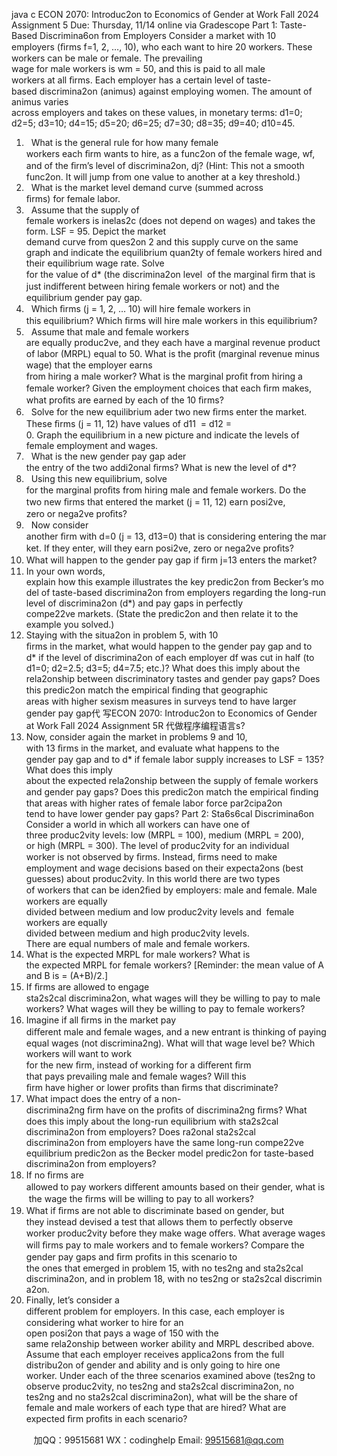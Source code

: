 java c
ECON 2070: Introduc2on to Economics of Gender at Work 
Fall 2024 
Assignment 5 
Due: Thursday, 11/14 online via Gradescope
Part 1: Taste-Based Discrimina6on from Employers 
Consider a market with 10 employers (ﬁrms f=1, 2, …, 10), who each want to hire 20 workers.
These workers can be male or female. The prevailing wage for male workers is wm = 50, and this is paid to all male workers at all ﬁrms.
Each employer has a certain level of taste-based discrimina2on (animus) against employing women. The amount of animus varies across employers and takes on these values, in monetary terms: d1=0; d2=5; d3=10; d4=15; d5=20; d6=25; d7=30; d8=35; d9=40; d10=45. 
1)   What is the general rule for how many female workers each ﬁrm wants to hire, as a
func2on of the female wage, wf, and of the ﬁrm’s level of discrimina2on, dj? (Hint: This not a smooth func2on. It will jump from one value to another at a key threshold.)
2)   What is the market level demand curve (summed across ﬁrms) for female labor.
3)   Assume that the supply of female workers is inelas2c (does not depend on wages) and
takes the form. LSF = 95. Depict the market demand curve from ques2on 2 and this supply curve on the same graph and indicate the equilibrium quan2ty of female workers hired and their equilibrium wage rate. Solve for the value of d* (the discrimina2on level  of the marginal ﬁrm that is just indiﬀerent between hiring female workers or not) and the equilibrium gender pay gap.
4)   Which ﬁrms (j = 1, 2, … 10) will hire female workers in this equilibrium? Which ﬁrms will hire male workers in this equilibrium?
5)   Assume that male and female workers are equally produc2ve, and they each have a
marginal revenue product of labor (MRPL) equal to 50. What is the proﬁt (marginal revenue minus wage) that the employer earns from hiring a male worker? What is the marginal proﬁt from hiring a female worker? Given the employment choices that each ﬁrm makes, what proﬁts are earned by each of the 10 ﬁrms? 
6)   Solve for the new equilibrium ader two new ﬁrms enter the market. These ﬁrms (j = 11,
12) have values of d11  = d12 = 0. Graph the equilibrium in a new picture and indicate the levels of female employment and wages.
7)   What is the new gender pay gap ader the entry of the two addi2onal ﬁrms? What is new the level of d*?
8)   Using this new equilibrium, solve for the marginal proﬁts from hiring male and female
workers. Do the two new ﬁrms that entered the market (j = 11, 12) earn posi2ve, zero or nega2ve proﬁts?
9)   Now consider another ﬁrm with d=0 (j = 13, d13=0) that is considering entering the market. If they enter, will they earn posi2ve, zero or nega2ve proﬁts?
10) What will happen to the gender pay gap if ﬁrm j=13 enters the market?
11) In your own words, explain how this example illustrates the key predic2on from Becker’s model of taste-based discrimina2on from employers regarding the long-run level of discrimina2on (d*) and pay gaps in perfectly compe22ve markets. (State the predic2on and then relate it to the example you solved.)
12) Staying with the situa2on in problem 5, with 10 ﬁrms in the market, what would happen to the gender pay gap and to d* if the level of discrimina2on of each employer df was cut in half (to d1=0; d2=2.5; d3=5; d4=7.5; etc.)? What does this imply about the rela2onship between discriminatory tastes and gender pay gaps? Does this predic2on match the empirical ﬁnding that geographic areas with higher sexism measures in surveys tend to have larger gender pay gap代 写ECON 2070: Introduc2on to Economics of Gender at Work Fall 2024 Assignment 5R
代做程序编程语言s?
13) Now, consider again the market in problems 9 and 10, with 13 ﬁrms in the market, and evaluate what happens to the gender pay gap and to d* if female labor supply increases to LSF = 135? What does this imply about the expected rela2onship between the supply of female workers and gender pay gaps? Does this predic2on match the empirical ﬁnding that areas with higher rates of female labor force par2cipa2on tend to have lower gender pay gaps? 
Part 2: Sta6s6cal Discrimina6on 
Consider a world in which all workers can have one of three produc2vity levels: low (MRPL = 100), medium (MRPL = 200), or high (MRPL = 300). The level of produc2vity for an individual worker is not observed by ﬁrms. Instead, ﬁrms need to make employment and wage decisions based on their expecta2ons (best guesses) about produc2vity.
In this world there are two types of workers that can be iden2ﬁed by employers: male and female. Male workers are equally divided between medium and low produc2vity levels and  female workers are equally divided between medium and high produc2vity levels. There are equal numbers of male and female workers.
14) What is the expected MRPL for male workers? What is the expected MRPL for female workers? [Reminder: the mean value of A and B is = (A+B)/2.]
15) If ﬁrms are allowed to engage sta2s2cal discrimina2on, what wages will they be willing to pay to male workers? What wages will they be willing to pay to female workers? 
16) Imagine if all ﬁrms in the market pay diﬀerent male and female wages, and a new entrant is thinking of paying equal wages (not discrimina2ng). What will that wage level be? Which workers will want to work for the new ﬁrm, instead of working for a diﬀerent ﬁrm that pays prevailing male and female wages? Will this ﬁrm have higher or lower proﬁts than ﬁrms that discriminate? 
17) What impact does the entry of a non-discrimina2ng ﬁrm have on the proﬁts of discrimina2ng ﬁrms? What does this imply about the long-run equilibrium with sta2s2cal discrimina2on from employers? Does ra2onal sta2s2cal discrimina2on from employers have the same long-run compe22ve equilibrium predic2on as the Becker model predic2on for taste-based discrimina2on from employers? 
18) If no ﬁrms are allowed to pay workers diﬀerent amounts based on their gender, what is the wage the ﬁrms will be willing to pay to all workers? 
19) What if ﬁrms are not able to discriminate based on gender, but they instead devised a test that allows them to perfectly observe worker produc2vity before they make wage oﬀers. What average wages will ﬁrms pay to male workers and to female workers? Compare the gender pay gaps and ﬁrm proﬁts in this scenario to the ones that emerged in problem 15, with no tes2ng and sta2s2cal discrimina2on, and in problem 18, with no tes2ng or sta2s2cal discrimina2on. 
20) Finally, let’s consider a diﬀerent problem for employers. In this case, each employer is considering what worker to hire for an open posi2on that pays a wage of 150 with the same rela2onship between worker ability and MRPL described above. Assume that each employer receives applica2ons from the full distribu2on of gender and ability and is only going to hire one worker. Under each of the three scenarios examined above (tes2ng to observe produc2vity, no tes2ng and sta2s2cal discrimina2on, no tes2ng and no sta2s2cal discrimina2on), what will be the share of female and male workers of each type that are hired? What are expected ﬁrm proﬁts in each scenario? 









         
加QQ：99515681  WX：codinghelp  Email: 99515681@qq.com
